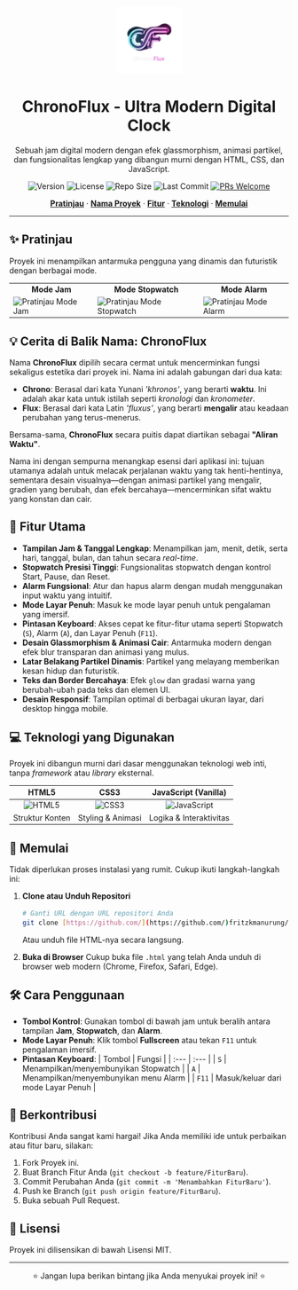 <div align="center">
  <img src="assets/ChronoFlux.png" alt="Project Logo" width="120">
  <h1>ChronoFlux - Ultra Modern Digital Clock</h1>
  <p>Sebuah jam digital modern dengan efek glassmorphism, animasi partikel, dan fungsionalitas lengkap yang dibangun murni dengan HTML, CSS, dan JavaScript.</p>
  
  <p>
    <img src="https://img.shields.io/badge/Version-1.0-blue" alt="Version">
    <img src="https://img.shields.io/github/license/fritzkmanurung/[NAMA-REPOSITORI]" alt="License">
    <img src="https://img.shields.io/github/repo-size/fritzkmanurung/[NAMA-REPOSITORI]" alt="Repo Size">
    <img src="https://img.shields.io/github/last-commit/fritzkmanurung/[NAMA-REPOSITORI]" alt="Last Commit">
    <a href="https://github.com/fritzkmanurung/[NAMA-REPOSITORI]/pulls"><img src="https://img.shields.io/badge/PRs-welcome-brightgreen.svg" alt="PRs Welcome"></a>
  </p>
</div>

<p align="center">
  <a href="#-pratinjau"><strong>Pratinjau</strong></a> ·
  <a href="#-cerita-di-balik-nama-chronoflux"><strong>Nama Proyek</strong></a> ·
  <a href="#-fitur-utama"><strong>Fitur</strong></a> ·
  <a href="#-teknologi-yang-digunakan"><strong>Teknologi</strong></a> ·
  <a href="#-memulai"><strong>Memulai</strong></a>
</p>

---

## ✨ Pratinjau

Proyek ini menampilkan antarmuka pengguna yang dinamis dan futuristik dengan berbagai mode.

<table>
  <tr>
    <td align="center"><strong>Mode Jam</strong></td>
    <td align="center"><strong>Mode Stopwatch</strong></td>
    <td align="center"><strong>Mode Alarm</strong></td>
  </tr>
  <tr>
    <td><img src="assets/1.jpg" alt="Pratinjau Mode Jam"></td>
    <td><img src="assets/2.jpg" alt="Pratinjau Mode Stopwatch"></td>
    <td><img src="assets/3.jpg" alt="Pratinjau Mode Alarm"></td>
  </tr>
</table>

## 💡 Cerita di Balik Nama: ChronoFlux

Nama **ChronoFlux** dipilih secara cermat untuk mencerminkan fungsi sekaligus estetika dari proyek ini. Nama ini adalah gabungan dari dua kata:

-   **Chrono**: Berasal dari kata Yunani *'khronos'*, yang berarti **waktu**. Ini adalah akar kata untuk istilah seperti *kronologi* dan *kronometer*.
-   **Flux**: Berasal dari kata Latin *'fluxus'*, yang berarti **mengalir** atau keadaan perubahan yang terus-menerus.

Bersama-sama, **ChronoFlux** secara puitis dapat diartikan sebagai **"Aliran Waktu"**.

Nama ini dengan sempurna menangkap esensi dari aplikasi ini: tujuan utamanya adalah untuk melacak perjalanan waktu yang tak henti-hentinya, sementara desain visualnya—dengan animasi partikel yang mengalir, gradien yang berubah, dan efek bercahaya—mencerminkan sifat waktu yang konstan dan cair.

## 🌟 Fitur Utama

-   **Tampilan Jam & Tanggal Lengkap**: Menampilkan jam, menit, detik, serta hari, tanggal, bulan, dan tahun secara *real-time*.
-   **Stopwatch Presisi Tinggi**: Fungsionalitas stopwatch dengan kontrol Start, Pause, dan Reset.
-   **Alarm Fungsional**: Atur dan hapus alarm dengan mudah menggunakan input waktu yang intuitif.
-   **Mode Layar Penuh**: Masuk ke mode layar penuh untuk pengalaman yang imersif.
-   **Pintasan Keyboard**: Akses cepat ke fitur-fitur utama seperti Stopwatch (`S`), Alarm (`A`), dan Layar Penuh (`F11`).
-   **Desain Glassmorphism & Animasi Cair**: Antarmuka modern dengan efek blur transparan dan animasi yang mulus.
-   **Latar Belakang Partikel Dinamis**: Partikel yang melayang memberikan kesan hidup dan futuristik.
-   **Teks dan Border Bercahaya**: Efek `glow` dan gradasi warna yang berubah-ubah pada teks dan elemen UI.
-   **Desain Responsif**: Tampilan optimal di berbagai ukuran layar, dari desktop hingga mobile.

## 💻 Teknologi yang Digunakan

Proyek ini dibangun murni dari dasar menggunakan teknologi web inti, tanpa *framework* atau *library* eksternal.

| HTML5 | CSS3 | JavaScript (Vanilla) |
| :---: | :--: | :----------: |
| <img src="https://img.shields.io/badge/HTML5-E34F26?style=for-the-badge&logo=html5&logoColor=white" alt="HTML5"> | <img src="https://img.shields.io/badge/CSS3-1572B6?style=for-the-badge&logo=css3&logoColor=white" alt="CSS3"> | <img src="https://img.shields.io/badge/JavaScript-F7DF1E?style=for-the-badge&logo=javascript&logoColor=black" alt="JavaScript"> |
| Struktur Konten | Styling & Animasi | Logika & Interaktivitas |

## 🚀 Memulai

Tidak diperlukan proses instalasi yang rumit. Cukup ikuti langkah-langkah ini:

1.  **Clone atau Unduh Repositori**
    ```bash
    # Ganti URL dengan URL repositori Anda
    git clone [https://github.com/](https://github.com/)fritzkmanurung/[NAMA-REPOSITORI].git
    ```
    Atau unduh file HTML-nya secara langsung.

2.  **Buka di Browser**
    Cukup buka file `.html` yang telah Anda unduh di browser web modern (Chrome, Firefox, Safari, Edge).

## 🛠️ Cara Penggunaan

-   **Tombol Kontrol**: Gunakan tombol di bawah jam untuk beralih antara tampilan **Jam**, **Stopwatch**, dan **Alarm**.
-   **Mode Layar Penuh**: Klik tombol **Fullscreen** atau tekan `F11` untuk pengalaman imersif.
-   **Pintasan Keyboard**:
    | Tombol | Fungsi |
    | :--- | :--- |
    | `S` | Menampilkan/menyembunyikan Stopwatch |
    | `A` | Menampilkan/menyembunyikan menu Alarm |
    | `F11` | Masuk/keluar dari mode Layar Penuh |

## 🤝 Berkontribusi

Kontribusi Anda sangat kami hargai! Jika Anda memiliki ide untuk perbaikan atau fitur baru, silakan:

1.  Fork Proyek ini.
2.  Buat Branch Fitur Anda (`git checkout -b feature/FiturBaru`).
3.  Commit Perubahan Anda (`git commit -m 'Menambahkan FiturBaru'`).
4.  Push ke Branch (`git push origin feature/FiturBaru`).
5.  Buka sebuah Pull Request.

## 📜 Lisensi

Proyek ini dilisensikan di bawah Lisensi MIT.

---

<p align="center">
  ⭐ Jangan lupa berikan bintang jika Anda menyukai proyek ini! ⭐
</p>
